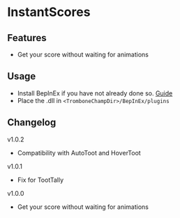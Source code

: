 # InstantScores

## Features
- Get your score without waiting for animations

## Usage
- Install BepInEx if you have not already done so. [Guide](https://trombone.wiki/#/installing-mods)
- Place the .dll in `<TromboneChampDir>/BepInEx/plugins`

## Changelog
v1.0.2
- Compatibility with AutoToot and HoverToot

v1.0.1
- Fix for TootTally

v1.0.0
- Get your score without waiting for animations
